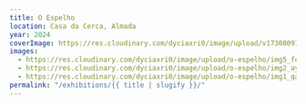 ```yaml
---
title: O Espelho
location: Casa da Cerca, Almada
year: 2024
coverImage: https://res.cloudinary.com/dyciaxri0/image/upload/v1730809726/o-espelho/img1-cover_mta4zk.jpg
images:
  - https://res.cloudinary.com/dyciaxri0/image/upload/o-espelho/img5_feydhx
  - https://res.cloudinary.com/dyciaxri0/image/upload/o-espelho/img2_ayki0h
  - https://res.cloudinary.com/dyciaxri0/image/upload/o-espelho/img1_qavejb
permalink: "/exhibitions/{{ title | slugify }}/"
---
```

